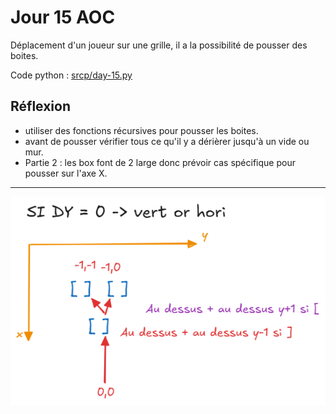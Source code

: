 # Jour 15 AOC

Déplacement d'un joueur sur une grille, il a la possibilité de pousser des boites.

Code python : [srcp/day-15.py](https://github.com/math-dev-24/aoc-2024-ts-rust/blob/main/srcp/day-15.py)

## Réflexion
- utiliser des fonctions récursives pour pousser les boites.
- avant de pousser vérifier tous ce qu'il y a dérièrer jusqu'à un vide ou mur.
- Partie 2 : les box font de 2 large donc prévoir cas spécifique pour pousser sur l'axe X.
<hr/>

![image](./assets/day15_research.png)